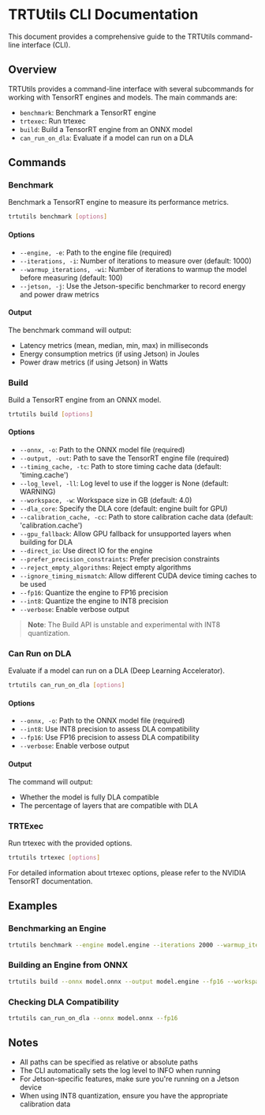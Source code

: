 # TRTUtils CLI Documentation

This document provides a comprehensive guide to the TRTUtils command-line interface (CLI).

## Overview

TRTUtils provides a command-line interface with several subcommands for working with TensorRT engines and models. The main commands are:

- `benchmark`: Benchmark a TensorRT engine
- `trtexec`: Run trtexec
- `build`: Build a TensorRT engine from an ONNX model
- `can_run_on_dla`: Evaluate if a model can run on a DLA

## Commands

### Benchmark

Benchmark a TensorRT engine to measure its performance metrics.

```bash
trtutils benchmark [options]
```

#### Options

- `--engine, -e`: Path to the engine file (required)
- `--iterations, -i`: Number of iterations to measure over (default: 1000)
- `--warmup_iterations, -wi`: Number of iterations to warmup the model before measuring (default: 100)
- `--jetson, -j`: Use the Jetson-specific benchmarker to record energy and power draw metrics

#### Output

The benchmark command will output:
- Latency metrics (mean, median, min, max) in milliseconds
- Energy consumption metrics (if using Jetson) in Joules
- Power draw metrics (if using Jetson) in Watts

### Build

Build a TensorRT engine from an ONNX model.

```bash
trtutils build [options]
```

#### Options

- `--onnx, -o`: Path to the ONNX model file (required)
- `--output, -out`: Path to save the TensorRT engine file (required)
- `--timing_cache, -tc`: Path to store timing cache data (default: 'timing.cache')
- `--log_level, -ll`: Log level to use if the logger is None (default: WARNING)
- `--workspace, -w`: Workspace size in GB (default: 4.0)
- `--dla_core`: Specify the DLA core (default: engine built for GPU)
- `--calibration_cache, -cc`: Path to store calibration cache data (default: 'calibration.cache')
- `--gpu_fallback`: Allow GPU fallback for unsupported layers when building for DLA
- `--direct_io`: Use direct IO for the engine
- `--prefer_precision_constraints`: Prefer precision constraints
- `--reject_empty_algorithms`: Reject empty algorithms
- `--ignore_timing_mismatch`: Allow different CUDA device timing caches to be used
- `--fp16`: Quantize the engine to FP16 precision
- `--int8`: Quantize the engine to INT8 precision
- `--verbose`: Enable verbose output

> **Note**: The Build API is unstable and experimental with INT8 quantization.

### Can Run on DLA

Evaluate if a model can run on a DLA (Deep Learning Accelerator).

```bash
trtutils can_run_on_dla [options]
```

#### Options

- `--onnx, -o`: Path to the ONNX model file (required)
- `--int8`: Use INT8 precision to assess DLA compatibility
- `--fp16`: Use FP16 precision to assess DLA compatibility
- `--verbose`: Enable verbose output

#### Output

The command will output:
- Whether the model is fully DLA compatible
- The percentage of layers that are compatible with DLA

### TRTExec

Run trtexec with the provided options.

```bash
trtutils trtexec [options]
```

For detailed information about trtexec options, please refer to the NVIDIA TensorRT documentation.

## Examples

### Benchmarking an Engine

```bash
trtutils benchmark --engine model.engine --iterations 2000 --warmup_iterations 200
```

### Building an Engine from ONNX

```bash
trtutils build --onnx model.onnx --output model.engine --fp16 --workspace 8.0
```

### Checking DLA Compatibility

```bash
trtutils can_run_on_dla --onnx model.onnx --fp16
```

## Notes

- All paths can be specified as relative or absolute paths
- The CLI automatically sets the log level to INFO when running
- For Jetson-specific features, make sure you're running on a Jetson device
- When using INT8 quantization, ensure you have the appropriate calibration data 
